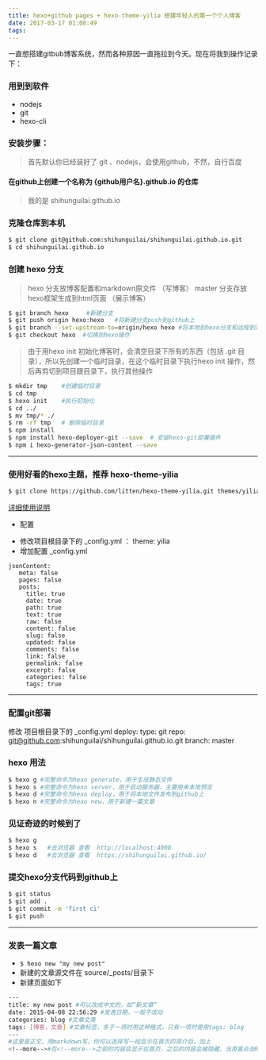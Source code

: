 ```yaml
---
title: hexo+github pages + hexo-theme-yilia 搭建年轻人的第一个个人博客
date: 2017-03-17 01:08:49
tags:
---
```



一直想搭建gitbub博客系统，然而各种原因一直拖拉到今天。现在将我到操作记录下：

### 用到到软件
- nodejs
- git
- hexo-cli


### 安装步骤：

> 首先默认你已经装好了 git 、nodejs，会使用github，不然，自行百度

#### 在github上创建一个名称为 {github用户名}.github.io 的仓库
> 我的是  shihunguilai.github.io

### 克隆仓库到本机
```bash
$ git clone git@github.com:shihunguilai/shihunguilai.github.io.git
$ cd shihunguilai.github.io
```

### 创建 hexo 分支
> hexo 分支放博客配置和markdown原文件 （写博客）
master 分支存放hexo框架生成到html页面  （展示博客）

```bash
$ git branch hexo     #新建分支
$ git push origin hexo:hexo   #将新建分支push到github上
$ git branch --set-upstream-to=origin/hexo hexo #将本地到hexo分支和远程到河西分支关联，这样就可以在hexo分支上进行 pull和push操作了
$ git checkout hexo  #切换到hexo操作

```

> 由于用hexo init 初始化博客时，会清空目录下所有的东西（包括 .git 目录），所以先创建一个临时目录，在这个临时目录下执行hexo init 操作，然后再剪切到项目跟目录下，执行其他操作

```bash
$ mkdir tmp    #创建临时目录
$ cd tmp
$ hexo init    #执行初始化
$ cd ../
$ mv tmp/* ./
$ rm -rf tmp   # 删除临时目录
$ npm install
$ npm install hexo-deployer-git --save  # 安装hexo-git部署插件
$ npm i hexo-generator-json-content --save

```
---
### 使用好看的hexo主题，推荐 hexo-theme-yilia

```bash
$ git clone https://github.com/litten/hexo-theme-yilia.git themes/yilia
```
[详细使用说明](https://github.com/litten/hexo-theme-yilia)

* 配置
 - 修改项目根目录下的 _config.yml ： theme: yilia
 - 增加配置 _config.yml
 ```
 jsonContent:
    meta: false
    pages: false
    posts:
      title: true
      date: true
      path: true
      text: true
      raw: false
      content: false
      slug: false
      updated: false
      comments: false
      link: false
      permalink: false
      excerpt: false
      categories: false
      tags: true
 ```

---
### 配置git部署
修改 项目根目录下的 _config.yml
deploy:
  type: git
  repo: git@github.com:shihunguilai/shihunguilai.github.io.git
  branch: master


### hexo 用法

```bash
$ hexo g #完整命令为hexo generate，用于生成静态文件
$ hexo s #完整命令为hexo server，用于启动服务器，主要用来本地预览
$ hexo d #完整命令为hexo deploy，用于将本地文件发布到github上
$ hexo n #完整命令为hexo new，用于新建一篇文章

```


### 见证奇迹的时候到了

```bash
$ hexo g
$ hexo s   #去浏览器 查看  http://localhost:4000
$ hexo d   #去浏览器 查看  https://shihunguilai.github.io/

```

### 提交hexo分支代码到github上

```bash
$ git status
$ git add .
$ git commit -m 'first ci'
$ git push

```

---



### 发表一篇文章
- `$ hexo new "my new post"`
- 新建的文章源文件在 source/_posts/目录下
- 新建页面如下

```bash
---
title: my new post #可以改成中文的，如“新文章”
date: 2015-04-08 22:56:29 #发表日期，一般不改动
categories: blog #文章文类
tags: [博客，文章] #文章标签，多于一项时用这种格式，只有一项时使用tags: blog
---
#这里是正文，用markdown写，你可以选择写一段显示在首页的简介后，加上
<!--more-->#在<!--more-->之前的内容会显示在首页，之后的内容会被隐藏，当游客点击Read more才能看到。

```
